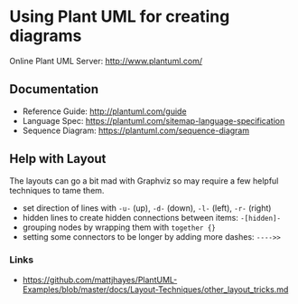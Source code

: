 # Using Plant UML for creating diagrams

Online Plant UML Server: http://www.plantuml.com/

## Documentation

* Reference Guide: http://plantuml.com/guide
* Language Spec: https://plantuml.com/sitemap-language-specification
* Sequence Diagram: https://plantuml.com/sequence-diagram

## Help with Layout

The layouts can go a bit mad with Graphviz so may require a few helpful techniques to tame them.

* set direction of lines with `-u-` (up), `-d-` (down), `-l-` (left), `-r-` (right)
* hidden lines to create hidden connections between items: `-[hidden]-`
* grouping nodes by wrapping them with `together {}`
* setting some connectors to be longer by adding more dashes: `---->>`

### Links

* https://github.com/mattjhayes/PlantUML-Examples/blob/master/docs/Layout-Techniques/other_layout_tricks.md
